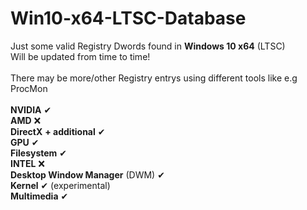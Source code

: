 # Win10-x64-LTSC-Database
Just some valid Registry Dwords found in **Windows 10 x64** (LTSC)<br />
Will be updated from time to time!<br />
<br />
There may be more/other Registry entrys using different tools like e.g ProcMon<br />
<br />
**NVIDIA** ✔<br />
**AMD** ❌<br />
**DirectX** **+ additional** ✔ <br />
**GPU** ✔<br />
**Filesystem** ✔<br />
**INTEL** ❌<br />
**Desktop Window Manager** (DWM) ✔<br />
**Kernel** ✔ (experimental)<br /> 
**Multimedia** ✔<br />

